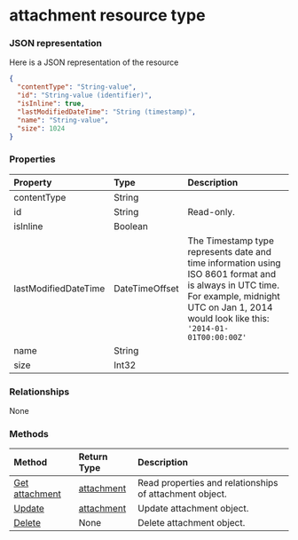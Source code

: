 # attachment resource type



### JSON representation

Here is a JSON representation of the resource

<!-- {
  "blockType": "resource",
  "optionalProperties": [

  ],
  "@odata.type": "microsoft.graph.attachment"
}-->

```json
{
  "contentType": "String-value",
  "id": "String-value (identifier)",
  "isInline": true,
  "lastModifiedDateTime": "String (timestamp)",
  "name": "String-value",
  "size": 1024
}

```
### Properties
| Property	   | Type	|Description|
|:---------------|:--------|:----------|
|contentType|String||
|id|String| Read-only.|
|isInline|Boolean||
|lastModifiedDateTime|DateTimeOffset|The Timestamp type represents date and time information using ISO 8601 format and is always in UTC time. For example, midnight UTC on Jan 1, 2014 would look like this: `'2014-01-01T00:00:00Z'`|
|name|String||
|size|Int32||

### Relationships
None


### Methods

| Method		   | Return Type	|Description|
|:---------------|:--------|:----------|
|[Get attachment](../api/attachment_get.md) | [attachment](attachment.md) |Read properties and relationships of attachment object.|
|[Update](../api/attachment_update.md) | [attachment](attachment.md)	|Update attachment object. |
|[Delete](../api/attachment_delete.md) | None |Delete attachment object. |

<!-- uuid: 8fcb5dbc-d5aa-4681-8e31-b001d5168d79
2015-10-25 14:57:30 UTC -->
<!-- {
  "type": "#page.annotation",
  "description": "attachment resource",
  "keywords": "",
  "section": "documentation",
  "tocPath": ""
}-->
